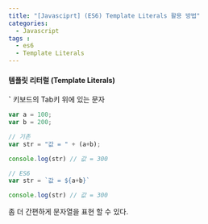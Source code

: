 ```yaml
---
title: "[Javasciprt] (ES6) Template Literals 활용 방법"
categories: 
  - Javascript
tags : 
  - es6
  - Template Literals
---
```


#### 템플릿 리터럴 (Template Literals)

**`** 키보드의 Tab키 위에 있는 문자

```javascript
var a = 100;
var b = 200;

// 기존
var str = "값 = " + (a+b);

console.log(str) // 값 = 300

// ES6
var str = `값 = ${a+b}`

console.log(str) // 값 = 300
```

좀 더 간편하게 문자열을 표현 할 수 있다.